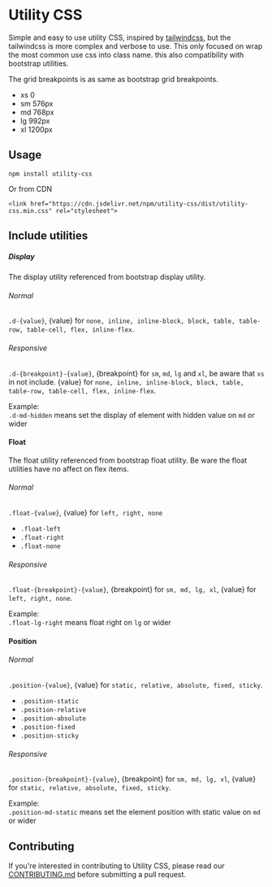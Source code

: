 # Utility CSS

Simple and easy to use utility CSS, inspired by [tailwindcss](https://github.com/tailwindcss/tailwindcss), but the tailwindcss is more complex and verbose to use. This only focused on wrap the most common use css into class name. this also compatibility with bootstrap utilities.  

The grid breakpoints is as same as bootstrap grid breakpoints. 
+ xs 0
+ sm 576px
+ md 768px
+ lg 992px
+ xl 1200px

## Usage
```
npm install utility-css
```
Or from CDN
```
<link href="https://cdn.jsdelivr.net/npm/utility-css/dist/utility-css.min.css" rel="stylesheet">
```

## Include utilities

##### Display
The display utility referenced from bootstrap display utility. 

###### Normal
`.d-{value}`, {value} for `none, inline, inline-block, block, table, table-row, table-cell, flex, inline-flex`.

###### Responsive
`.d-{breakpoint}-{value}`, {breakpoint} for `sm`, `md`, `lg` and `xl`, be aware that `xs` in not include. {value} for `none, inline, inline-block, block, table, table-row, table-cell, flex, inline-flex`.

Example:  
`.d-md-hidden` means set the display of element with hidden value on `md` or wider


#### Float
The float utility referenced from bootstrap float utility. Be ware the float utilities have no affect on flex items.  

###### Normal
`.float-{value}`, {value} for `left, right, none`
+ `.float-left`
+ `.float-right`
+ `.float-none`

###### Responsive
`.float-{breakpoint}-{value}`, {breakpoint} for `sm, md, lg, xl`, {value} for `left, right, none`.

Example:  
`.float-lg-right` means float right on `lg` or wider


#### Position
###### Normal
`.position-{value}`, {value} for `static, relative, absolute, fixed, sticky`.
+ `.position-static`
+ `.position-relative`
+ `.position-absolute`
+ `.position-fixed`
+ `.position-sticky`

###### Responsive
`.position-{breakpoint}-{value}`, {breakpoint} for `sm, md, lg, xl`, {value} for `static, relative, absolute, fixed, sticky`.

Example:  
`.position-md-static` means set the element position with static value on `md` or wider

## Contributing
If you're interested in contributing to Utility CSS, please read our [CONTRIBUTING.md](https://github.com/buuug7/utility-css/blob/master/CONTRIBUTING.md) before submitting a pull request.